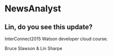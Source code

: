 NewsAnalyst
===========

Lin, do you see this update?
----------------------------


InterConnect2015 Watson developer cloud course. 

Bruce Slawson & Lin Sharpe





